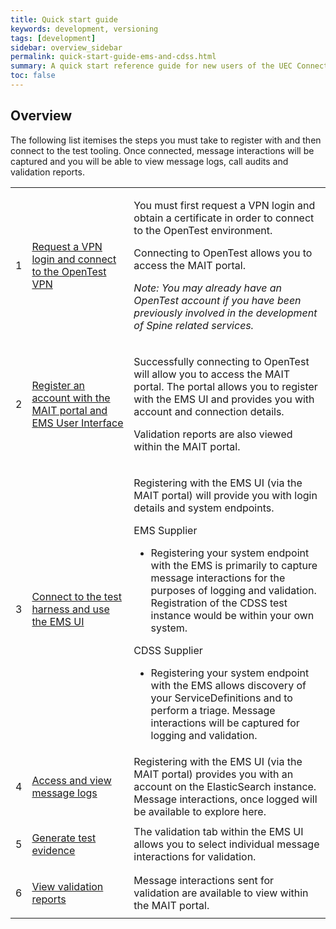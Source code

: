 ```yaml
---
title: Quick start guide
keywords: development, versioning
tags: [development]
sidebar: overview_sidebar
permalink: quick-start-guide-ems-and-cdss.html
summary: A quick start reference guide for new users of the UEC Connect test tooling, from the perspective of an EMS or CDSS supplier.
toc: false
---
```


## Overview

The following list itemises the steps you must take to register with and then connect to the test tooling. Once connected, message interactions will be captured and you will be able to view message logs, call audits and validation reports. 

<table class="relative-table wrapped confluenceTable" style="" resolved="">
    <colgroup>
        <col style="width: 2.61324%;">
            <col style="width: 33.1978%;">
                <col style="width: 63.976%;">
                </colgroup>
                <tbody>
                    <tr>
                        <td class="numberingColumn confluenceTd"><p>1</p></td>
                        <td class="confluenceTd">
                            <p><a href="/register-with-open-test-vpn.html">Request a VPN login and connect to the OpenTest VPN</a></p>
                        </td>
                        <td class="confluenceTd">
                            <p>You must first request a VPN login and obtain a certificate in order to connect to the OpenTest environment.
                            </p>
                            <p>Connecting to OpenTest allows you to access the MAIT portal.</p>
                            <p><em>Note: You may already have an OpenTest account if you have been previously involved in the development of Spine related services.</em></p>
                        </td>
                    </tr>
                    <tr>
                        <td class="numberingColumn confluenceTd"><p>2</p></td>
                        <td class="confluenceTd">
                            <p><a href="/register-with-mait-portal-and-ems-ui.html">
                                                            Register an account with the MAIT portal and EMS User Interface
                                                        </a></p>
                        </td>
                        <td class="confluenceTd">
                            <p>Successfully connecting to OpenTest will allow you to access the MAIT portal. The portal allows you to register with the EMS UI and provides you with account and connection details.</p>
                            <p>Validation reports are also viewed within the MAIT portal.</p>
                        </td>
                    </tr>
                    <tr>
                        <td class="numberingColumn confluenceTd"><p>3</p></td>
                        <td class="confluenceTd">
                            <p>
                                <a href="/ems-overview.html">Connect to the test harness and use the EMS UI</a>
                            </p>
                        </td>
                        <td class="confluenceTd">
                            <p>Registering with the EMS UI (via the MAIT portal) will provide you with login details and system endpoints.</p>
                            <p>EMS Supplier</p>
                            <ul>
                                <li>Registering your system endpoint with the EMS is primarily to capture message interactions for the purposes of logging and validation. Registration of the CDSS test instance would be within your own system.</li>
                            </ul>
                            <p>CDSS Supplier</p>
                            <ul>
                                <li>Registering your system endpoint with the EMS allows discovery of your ServiceDefinitions and to perform a triage. Message interactions will be captured for logging and validation.</li>
                            </ul>
                        </td>
                    </tr>
                    <tr>
                        <td class="numberingColumn confluenceTd"><p>4</p></td>
                        <td class="confluenceTd">
                            <p>
                                <a href="/view-logs.html">Access and view message logs</a>
                            </p>
                        </td>
                        <td class="confluenceTd">Registering with the EMS UI (via the MAIT portal) provides you with an account on the ElasticSearch instance. Message interactions, once logged will be available to explore here.</td>
                    </tr>
                    <tr>
                        <td class="numberingColumn confluenceTd"><p>5</p></td>
                        <td class="confluenceTd">
                            <p>
                                <a href="/requesting-a-validation-report.html">Generate test evidence</a>
                            </p>
                        </td>
                        <td class="confluenceTd">The validation tab within the EMS UI allows you to select individual message interactions for validation.&nbsp;</td>
                    </tr>
                    <tr>
                        <td class="numberingColumn confluenceTd"><p>6</p></td>
                        <td class="confluenceTd">
                            <p>
                                <a href="/register-with-mait-portal-and-ems-ui.html">View validation reports</a>
                            </p>
                        </td>
                        <td class="confluenceTd">Message interactions sent for validation are available to view within the MAIT portal.</td>
                    </tr>
                </tbody>
            </table>